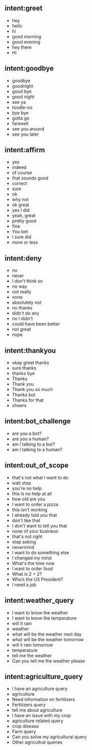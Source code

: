 ## intent:greet 
- hey
- hello
- hi
- good morning
- good evening
- hey there
- Hi

## intent:goodbye
- goodbye
- goodnight
- good bye
- good night
- see ya
- toodle-oo
- bye bye
- gotta go
- farewell
- see you around
- see you later

## intent:affirm
- yes
- indeed
- of course
- that sounds good
- correct
- sure
- ok
- why not
- ok great
- yes I did
- yeah, great
- pretty good
- fine
- You bet
- I sure did
- more or less

## intent:deny
- no
- never
- I don't think so
- no way
- not really
- none
- absolutely not
- no thanks
- didn't do any
- no I didn't
- could have been better
- not great
- nope

## intent:thankyou
- okay great thanks
- sure thanks
- thanks bye
- Thanks
- Thank you
- Thank you so much
- Thanks bot
- Thanks for that
- cheers

## intent:bot_challenge
- are you a bot?
- are you a human?
- am I talking to a bot?
- am I talking to a human?

## intent:out_of_scope
- that's not what I want to do
- wait stop
- you're no help
- this is no help at all
- how old are you
- I want to order a pizza
- this isn't working
- I already told you that
- don't like that
- I don't want to tell you that
- none of your business
- that's not right
- stop asking
- nevermind
- I want to do something else
- I changed my mind
- What's the time now
- I want to order food
- What is 2 + 2?
- Who’s the US President?
- I need a job

## intent:weather_query
- I want to know the weather
- I want to know the temperature
- will it rain
- weather
- what will be the weather next day
- what will be the weather tomorrow
- will it rain tomorrow
- temperature
- tell me the weather
- Can you tell me the weather please

## intent:agriculture_query
- I have an agriculture query
- agriculture
- Need information on fertilizers
- Fertilizers query
- tell me about agriculture
- I have an issue with my crop
- agriculture related query
- crop disease
- Farm query
- Can you solve my agricultural query
- Other agricultral queries

